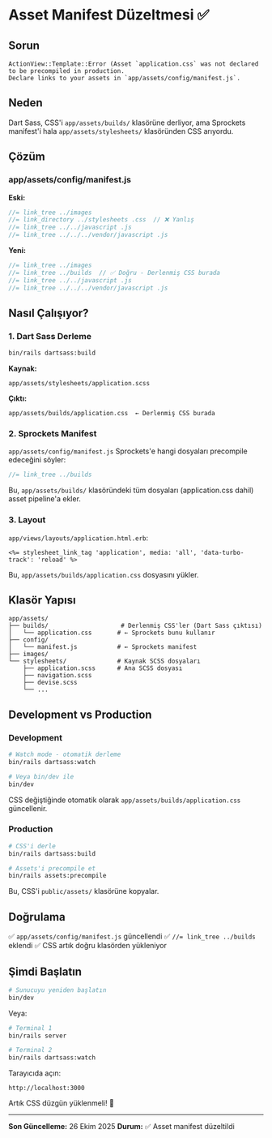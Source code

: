 # Asset Manifest Düzeltmesi ✅

## Sorun

```
ActionView::Template::Error (Asset `application.css` was not declared to be precompiled in production.
Declare links to your assets in `app/assets/config/manifest.js`.
```

## Neden

Dart Sass, CSS'i `app/assets/builds/` klasörüne derliyor, ama Sprockets manifest'i hala `app/assets/stylesheets/` klasöründen CSS arıyordu.

## Çözüm

### app/assets/config/manifest.js

**Eski:**
```javascript
//= link_tree ../images
//= link_directory ../stylesheets .css  // ❌ Yanlış
//= link_tree ../../javascript .js
//= link_tree ../../../vendor/javascript .js
```

**Yeni:**
```javascript
//= link_tree ../images
//= link_tree ../builds  // ✅ Doğru - Derlenmiş CSS burada
//= link_tree ../../javascript .js
//= link_tree ../../../vendor/javascript .js
```

## Nasıl Çalışıyor?

### 1. Dart Sass Derleme
```bash
bin/rails dartsass:build
```

**Kaynak:**
```
app/assets/stylesheets/application.scss
```

**Çıktı:**
```
app/assets/builds/application.css  ← Derlenmiş CSS burada
```

### 2. Sprockets Manifest
`app/assets/config/manifest.js` Sprockets'e hangi dosyaları precompile edeceğini söyler:

```javascript
//= link_tree ../builds
```

Bu, `app/assets/builds/` klasöründeki tüm dosyaları (application.css dahil) asset pipeline'a ekler.

### 3. Layout
`app/views/layouts/application.html.erb`:

```erb
<%= stylesheet_link_tag 'application', media: 'all', 'data-turbo-track': 'reload' %>
```

Bu, `app/assets/builds/application.css` dosyasını yükler.

## Klasör Yapısı

```
app/assets/
├── builds/                    # Derlenmiş CSS'ler (Dart Sass çıktısı)
│   └── application.css       # ← Sprockets bunu kullanır
├── config/
│   └── manifest.js           # ← Sprockets manifest
├── images/
└── stylesheets/              # Kaynak SCSS dosyaları
    ├── application.scss      # Ana SCSS dosyası
    ├── navigation.scss
    ├── devise.scss
    └── ...
```

## Development vs Production

### Development
```bash
# Watch mode - otomatik derleme
bin/rails dartsass:watch

# Veya bin/dev ile
bin/dev
```

CSS değiştiğinde otomatik olarak `app/assets/builds/application.css` güncellenir.

### Production
```bash
# CSS'i derle
bin/rails dartsass:build

# Assets'i precompile et
bin/rails assets:precompile
```

Bu, CSS'i `public/assets/` klasörüne kopyalar.

## Doğrulama

✅ `app/assets/config/manifest.js` güncellendi
✅ `//= link_tree ../builds` eklendi
✅ CSS artık doğru klasörden yükleniyor

## Şimdi Başlatın

```bash
# Sunucuyu yeniden başlatın
bin/dev
```

Veya:
```bash
# Terminal 1
bin/rails server

# Terminal 2
bin/rails dartsass:watch
```

Tarayıcıda açın:
```
http://localhost:3000
```

Artık CSS düzgün yüklenmeli! 🎉

---

**Son Güncelleme:** 26 Ekim 2025
**Durum:** ✅ Asset manifest düzeltildi

